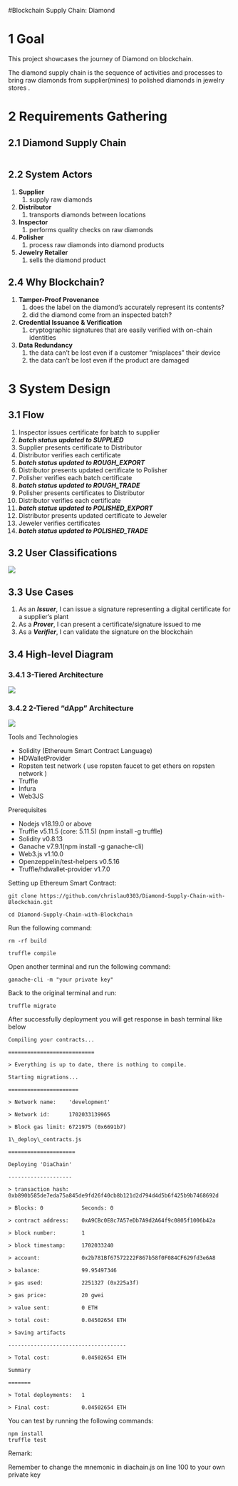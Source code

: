 #Blockchain Supply Chain: Diamond
# <a name="_uglnqryuygy1"></a>1 Goal
This project showcases the journey of Diamond on blockchain.

The diamond supply chain is the sequence of activities and processes to bring raw diamonds from supplier(mines) to polished diamonds in jewelry stores .

# <a name="_2kis8k5qx05m"></a>2 Requirements Gathering
## <a name="_95hjnsqf89iu"></a>2.1 Diamond Supply Chain
![]()

## <a name="_s9yzdjfukr2"></a>2.2 System Actors
1. **Supplier**
   1. supply raw diamonds
1. **Distributor**
   1. transports diamonds between locations
1. **Inspector**
   1. performs quality checks on raw diamonds
1. **Polisher**
   1. process raw diamonds into diamond products
1. **Jewelry Retailer**
   1. sells the diamond product

## <a name="_szsa62uhtyko"></a>2.4 Why Blockchain?
1. **Tamper-Proof Provenance**
   1. does the label on the diamond’s accurately represent its contents?
   1. did the diamond come from an inspected batch?
1. **Credential Issuance & Verification**
   1. cryptographic signatures that are easily verified with on-chain identities
1. **Data Redundancy**
   1. the data can’t be lost even if a customer “misplaces” their device
   1. the data can’t be lost even if the product are damaged
# <a name="_47i8ei5qmtyl"></a>
# <a name="_efg3v19t08au"></a>3 System Design
## <a name="_s258j3ox3vz2"></a>3.1 Flow
1. Inspector issues certificate for batch to supplier
1. ***batch status updated to SUPPLIED***
1. Supplier presents certificate to Distributor
1. Distributor verifies each certificate
1. ***batch status updated to ROUGH\_EXPORT***
1. Distributor presents updated certificate to Polisher
1. Polisher verifies each batch certificate
1. ***batch status updated to ROUGH\_TRADE***
1. Polisher presents certificates to Distributor
1. Distributor verifies each certificate
1. ***batch status updated to POLISHED\_EXPORT***
1. Distributor presents updated certificate to Jeweler
1. Jeweler verifies certificates
1. ***batch status updated to POLISHED\_TRADE***
## <a name="_n7wsp7frcbz1"></a>3.2 User Classifications
![](https://github.com/chrislau0303/Diamond-Supply-Chain-with-Blockchain/blob/main/assets/User-Classification%20.png)
## <a name="_2t118p6sl17h"></a>3.3 Use Cases
1. As an ***Issuer***, I can issue a signature representing a digital certificate for a supplier’s plant
1. As a ***Prover***, I can present a certificate/signature issued to me
1. As a ***Verifier***, I can validate the signature on the blockchain
## <a name="_ij7e6kns825"></a>3.4 High-level Diagram
### <a name="_vbgkwh4hdqoq"></a>3.4.1 3-Tiered Architecture
![](https://github.com/chrislau0303/Diamond-Supply-Chain-with-Blockchain/blob/main/assets/3-Tiered%20Architecture.png)
### <a name="_wfhxvu5hls6y"></a>3.4.2 2-Tiered “dApp” Architecture
![](https://github.com/chrislau0303/Diamond-Supply-Chain-with-Blockchain/blob/main/assets/2-Tiered%20%22dApp%22%20Architecture.png)


Tools and Technologies

- Solidity (Ethereum Smart Contract Language)
- HDWalletProvider
- Ropsten test network ( use ropsten faucet to get ethers on ropsten network )
- Truffle
- Infura
- Web3JS

Prerequisites

- Nodejs v18.19.0 or above
- Truffle v5.11.5 (core: 5.11.5) (npm install -g truffle)
- Solidity v0.8.13
- Ganache v7.9.1(npm install -g ganache-cli)
- Web3.js v1.10.0
- Openzeppelin/test-helpers v0.5.16
- Truffle/hdwallet-provider v1.7.0

Setting up Ethereum Smart Contract:
```
git clone https://github.com/chrislau0303/Diamond-Supply-Chain-with-Blockchain.git

cd Diamond-Supply-Chain-with-Blockchain
```
Run the following command:
```
rm -rf build

truffle compile
```

Open another terminal and run the following command:
```
ganache-cli -m "your private key"
```

Back to the original terminal and run:

```
truffle migrate
```

After successfully deployment you will get response in bash terminal like below
```
Compiling your contracts...

===========================

> Everything is up to date, there is nothing to compile.

Starting migrations...

======================

> Network name:    'development'

> Network id:      1702033139965

> Block gas limit: 6721975 (0x6691b7)

1\_deploy\_contracts.js

=====================

Deploying 'DiaChain'

--------------------

> transaction hash:    0xb890b585de7eda75a845de9fd26f40cb8b121d2d794d4d5b6f425b9b7468692d

> Blocks: 0            Seconds: 0

> contract address:    0xA9CBc0E8c7A57eDb7A9d2A64f9c0805f1006b42a

> block number:        1

> block timestamp:     1702033240

> account:             0x2b781Bf67572222F867b58f0F084CF629fd3e6A8

> balance:             99.95497346

> gas used:            2251327 (0x225a3f)

> gas price:           20 gwei

> value sent:          0 ETH

> total cost:          0.04502654 ETH

> Saving artifacts

-------------------------------------

> Total cost:          0.04502654 ETH

Summary

=======

> Total deployments:   1

> Final cost:          0.04502654 ETH
```
You can test by running the following commands:
```
npm install
truffle test
```

Remark:

Remember to change the mnemonic in diachain.js on line 100 to your own private key

